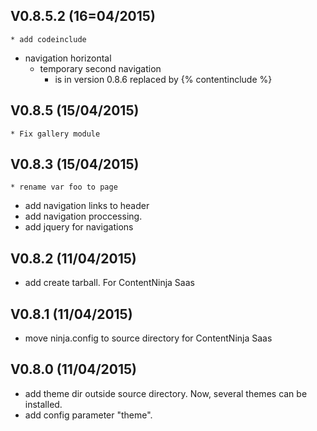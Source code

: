 
## V0.8.5.2 (16=04/2015)

	* add codeinclude 
  * navigation horizontal
	* temporary second navigation 
		* is in version 0.8.6 replaced by {% contentinclude %}

## V0.8.5 (15/04/2015)

	* Fix gallery module


## V0.8.3 (15/04/2015)

	* rename var foo to page
  * add navigation links to header 
  * add navigation proccessing.
  * add jquery for navigations

## V0.8.2 (11/04/2015)

  * add create tarball. For ContentNinja Saas

## V0.8.1 (11/04/2015)

  * move ninja.config to source directory for ContentNinja Saas

## V0.8.0 (11/04/2015)

  * add theme dir outside source directory. Now, several themes can be installed.
  * add config parameter "theme".

